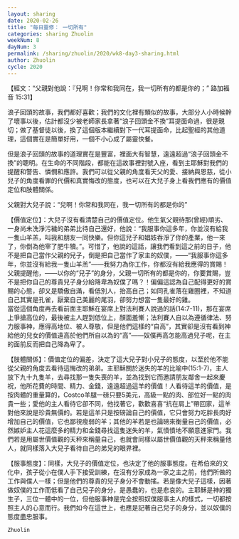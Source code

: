```yaml
---
layout: sharing
date: 2020-02-26
title: "每日靈修： 一切所有"
categories: sharing Zhuolin
weekNum: 8
dayNum: 3
permalink: /sharing/zhuolin/2020/wk8-day3-sharing.html
author: Zhuolin
cycle: 2020
---
```


【經文：“父親對他說：『兒啊！你常和我同在，我一切所有的都是你的；” 路加福音 15:31】  

浪子回頭的故事，我們都好喜歡；我們的文化裡有類似的故事，大部分人小時候幹了壞事以後，估計都沒少被老師家長拿著“浪子回頭金不換”耳提面命過，很是親切；做了基督徒以後，換了這個版本繼續對下一代耳提面命，比起聖經的其他道理，這個實在是簡單好用，一個不小心成了屬靈快餐。  

但是浪子回頭的故事的道理實在是豐富，裡面大有智慧，遠遠超過“浪子回頭金不換”的聰明。在生命的不同階段，都能在這故事裡對號入座，看到主耶穌對我們的提醒和警告、憐憫和應許。我們可以從父親的角度看天父的愛、接納與恩慈，從小兒子的角度看罪的代價和真實悔改的態度，也可以在大兒子身上看我們應有的價值定位和肢體關係。  

父親對大兒子說：“兒啊！你常和我同在，我一切所有的都是你的”  

【價值定位】：大兒子沒有看清楚自己的價值定位。他生氣父親待那(曾經)頑劣、一身尚未洗淨污穢的弟弟比待自己還好，他說：“我服事你這多年，你並沒有給我一隻山羊羔，叫我和朋友一同快樂。但你這兒子和娼妓吞淨了你的產業，他一來了，你倒為他宰了肥牛犢。”。可惜了，他說的這話，讓我們看到這之前的日子，他不是把自己當作父親的兒子，倒是把自己當作了家主的奴僕，——“我服事你這多年，你並沒有給我一隻山羊羔”——我努力為你工作，你都沒有給我應得的賞賜！父親提醒他，——以你的“兒子”的身分，父親一切所有的都是你的，你要賞賜，豈不是把你自己的尊貴兒子身分給降卑為奴僕了嗎？！偏偏這認為自己配得更好的賞賜的心態，卻又是驕傲自滿，看低別人，抬高自己；如同孔雀落在雞圈裡，不知道自己其實是孔雀，厭棄自己美麗的尾羽，卻努力想當一隻最好的雞。  
當從這個角度再去看前面主耶穌在宴席上對法利賽人說過的話(14:7-11)，那在宴席上爭搶高位的，最後被主人趕到低位上，顏面羞慚；法利賽人自以為遵循律法、努力服事神，應得高地位、被人尊敬，但是他們這樣的“自高”，其實卻是沒有看到神給他的兒女的價值遠高於他們所自以為的“高”——奴僕再高怎能高過兒子呢，在主的面前反而把自己降為卑了。  

【肢體關係】：價值定位的偏差，決定了這大兒子對小兒子的態度，以至於他不能從父親的角度去看待這悔改的弟弟。主耶穌關於迷失的羊的比喻中(15:1-7)，主人放下九十九隻羊，去尋找那一隻失喪的羊，並為找到它而邀請朋友鄰舍一起來慶祝，他所花費的時間、精力、金錢，遠遠超過這羊的價值！人看待這羊的價值，是按肉體的重量算的，Costco羊腿一磅只要5美元，高級一點的肉、部位好一點的肉貴一些；愛他的主人看待它卻不同，他找著它，歡歡喜喜“抗在肩上”帶回家，這羊對他來說是珍貴無價的。若是這羊只是按磅論自己的價值，它只會努力吃胖長肉好增加自己的價值，它也鄙視瘦弱的羊；其他的羊若是也論磅來衡量自己的價值，必然嫉妒主人花這麼多的精力和金錢尋找這隻迷失的羊，氣憤憤地不願意進家門。我們若是用屬世價值觀的天秤來稱量自己，也就會同樣以屬世價值觀的天秤來稱量他人，就同樣落入大兒子看待自己的弟兄的眼界裡。  

【服事態度】：同樣，大兒子的價值定位，也決定了他的服事態度。在希伯來的文化中，孩子從小在僕人手下接受訓練，在沒有分家成為一家之主之前，他們所做的工作與僕人一樣；但是他們的尊貴的兒子身分不會動搖。若是像大兒子這樣，因著做奴僕的工作而低看了自己兒子的身分，是愚蠢的，也是悲哀的。主耶穌是神的獨生子，三位一體中的一位，但他服事神是完全按照奴僕服事主人的樣式，一切都按照主人的心意而行。我們如今在這世上，也應是記著自己兒子的身分，並以奴僕的態度盡忠服事。  

`Zhuolin`  
